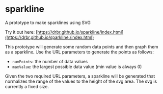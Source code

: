 # sparkline
A prototype to make sparklines using SVG

Try it out here:
[https://drbr.github.io/sparkline/index.html](https://drbr.github.io/sparkline./index.html)

This prototype will generate some random data points and then graph them as a sparkline.
Use the URL parameters to generate the points as follows:
 - `numPoints`: the number of data values
 - `maxValue`: the largest possible data value (min value is always 0)

Given the two required URL parameters, a sparkline will be generated that normalizes the range of the values to the height of the svg area. The svg is currently a fixed size.
